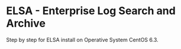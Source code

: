 ELSA - Enterprise Log Search and Archive
=====

Step by step for ELSA install on Operative System CentOS 6.3.
